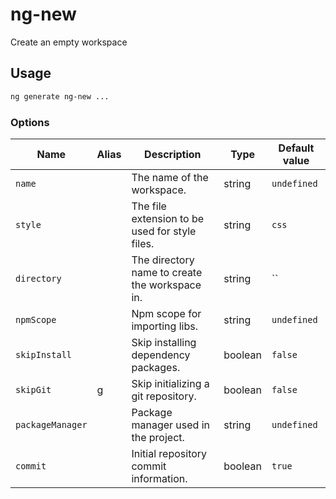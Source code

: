 # ng-new

Create an empty workspace

## Usage

```bash
ng generate ng-new ...

```

### Options

| Name             | Alias | Description                                    | Type    | Default value |
| ---------------- | ----- | ---------------------------------------------- | ------- | ------------- |
| `name`           |       | The name of the workspace.                     | string  | `undefined`   |
| `style`          |       | The file extension to be used for style files. | string  | `css`         |
| `directory`      |       | The directory name to create the workspace in. | string  | ``            |
| `npmScope`       |       | Npm scope for importing libs.                  | string  | `undefined`   |
| `skipInstall`    |       | Skip installing dependency packages.           | boolean | `false`       |
| `skipGit`        | g     | Skip initializing a git repository.            | boolean | `false`       |
| `packageManager` |       | Package manager used in the project.           | string  | `undefined`   |
| `commit`         |       | Initial repository commit information.         | boolean | `true`        |
